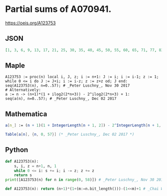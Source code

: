 # Partial sums of A070941\.
https://oeis.org/A123753
## JSON
```JSON
[1, 3, 6, 9, 13, 17, 21, 25, 30, 35, 40, 45, 50, 55, 60, 65, 71, 77, 83, 89, 95, 101, 107, 113, 119, 125, 131, 137, 143, 149, 155, 161, 168, 175, 182, 189, 196, 203, 210, 217, 224, 231, 238, 245, 252, 259, 266, 273, 280, 287, 294, 301, 308, 315, 322, 329, 336, 343]
```
## Maple
```Maple
A123753 := proc(n) local i, J, z; i := n+1: J := i; i := i-1; z := 1;
while 0 <= i do J := J+i; i := i-z; z := z+z od; J end:
seq(A123753(n), n=0..57); # _Peter Luschny_, Nov 30 2017
# Alternatively:
a := n -> (n+1)*(1 + ilog2(2*n+3)) - 2^ilog2(2*n+3) + 1:
seq(a(n), n=0..57); # _Peter Luschny_, Dec 02 2017
```
## Mathematica
```Mathematica
a[n_] := (n + 1)(1 + IntegerLength[n + 1, 2]) - 2^IntegerLength[n + 1, 2] + 1;
```
```Mathematica
Table[a[n], {n, 0, 57}] (* _Peter Luschny_, Dec 02 2017 *)
```
## Python
```Python
def A123753(n):
    s, i, z = n+1, n, 1
    while 0 <= i: s += i; i -= z; z += z
    return s
print([A123753(n) for n in range(0, 58)]) # _Peter Luschny_, Nov 30 2017
```
```Python
def A123753(n): return (n+1)*(1+(m:=n.bit_length()))-(1<<m)+1 # _Chai Wah Wu_, Mar 29 2023
```
